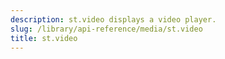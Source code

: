 ```yaml
---
description: st.video displays a video player.
slug: /library/api-reference/media/st.video
title: st.video
---
```


<Autofunction function="streamlit.video" />